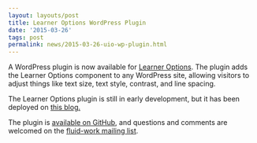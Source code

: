 ```yaml
---
layout: layouts/post
title: Learner Options WordPress Plugin
date: '2015-03-26'
tags: post
permalink: news/2015-03-26-uio-wp-plugin.html
---
```

<p>A WordPress plugin is now available for
<a href="http://build.fluidproject.org/infusion/demos/uiOptions/">Learner Options</a>.
The plugin adds the Learner Options component to any WordPress site, allowing visitors to adjust
things like text size, text style, contrast, and line spacing.</p>
<p>The Learner Options plugin is still in early development, but it has been deployed on
<a href="http://tjbliss.org/a-one-size-fits-one-experience-on-tjbliss-org/">this blog.</a></p>
<p>The plugin is <a href="https://github.com/fluid-project/uio-wordpress-plugin/">available on GitHub</a>,
and questions and comments are welcomed on the <a href="http://lists.idrc.ocad.ca/mai
lman/listinfo/fluid-work">fluid-work mailing list</a>.</p>
